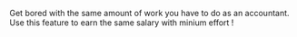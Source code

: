 Get bored with the same amount of work you have to do as an accountant. Use this feature to earn the same salary with minium effort !
